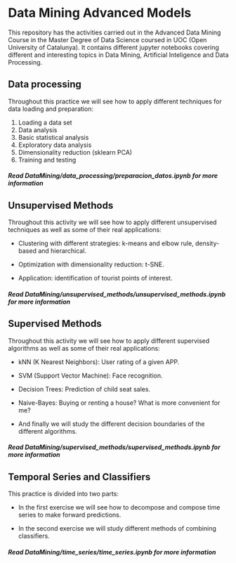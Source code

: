 # Data Mining Advanced Models


This repository has the activities carried out in the Advanced Data Mining Course in the Master Degree of Data Science coursed in UOC (Open University of Catalunya). It contains different jupyter notebooks covering different and interesting topics in Data Mining, Artificial Inteligence and Data Processing.  

## Data processing

Throughout this practice we will see how to apply different techniques for data loading and preparation:

1. Loading a data set
2. Data analysis
3. Basic statistical analysis
4. Exploratory data analysis
5. Dimensionality reduction (sklearn PCA)
6. Training and testing

##### Read DataMining/data_processing/preparacion_datos.ipynb for more information

## Unsupervised Methods

Throughout this activity we will see how to apply different unsupervised techniques as well as some of their real applications:

- Clustering with different strategies: k-means and elbow rule, density-based and hierarchical.

- Optimization with dimensionality reduction: t-SNE.

- Application: identification of tourist points of interest.

##### Read DataMining/unsupervised_methods/unsupervised_methods.ipynb for more information

## Supervised Methods

Throughout this activity we will see how to apply different supervised algorithms as well as some of their real applications:

- kNN (K Nearest Neighbors): User rating of a given APP.

- SVM (Support Vector Machine): Face recognition.

- Decision Trees: Prediction of child seat sales.

- Naive-Bayes: Buying or renting a house? What is more convenient for me?

- And finally we will study the different decision boundaries of the different algorithms.

##### Read DataMining/supervised_methods/supervised_methods.ipynb for more information

## Temporal Series and Classifiers

This practice is divided into two parts:

- In the first exercise we will see how to decompose and compose time series to make forward predictions.

- In the second exercise we will study different methods of combining classifiers.

##### Read DataMining/time_series/time_series.ipynb for more information



